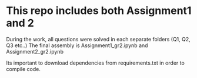 # This repo includes both Assignment1 and 2

During the work, all questions were solved in each separate folders (Q1, Q2, Q3 etc..)
The final assembly is Assignment1_gr2.ipynb and Assignment2_gr2.ipynb

Its important to download dependencies from requirements.txt in order to compile code.